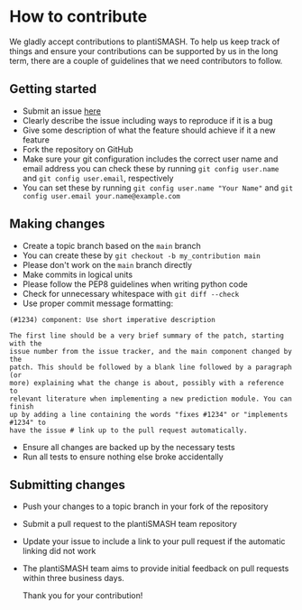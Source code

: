 How to contribute
=================

We gladly accept contributions to plantiSMASH. To help us keep track of things
and ensure your contributions can be supported by us in the long term, there
are a couple of guidelines that we need contributors to follow.

Getting started
---------------

- Submit an issue [here](https://github.com/plantismash/plantismash/issues)
- Clearly describe the issue including ways to reproduce if it is a bug
- Give some description of what the feature should achieve if it a new feature
- Fork the repository on GitHub 
- Make sure your git configuration includes the correct user name and email address
  you can check these by running `git config user.name` and `git config user.email`, respectively
- You can set these by running `git config user.name "Your Name"` and `git config user.email your.name@example.com`

Making changes
--------------

- Create a topic branch based on the `main` branch
- You can create these by `git checkout -b my_contribution main`
- Please don't work on the `main` branch directly
- Make commits in logical units
- Please follow the PEP8 guidelines when writing python code
- Check for unnecessary whitespace with `git diff --check`
- Use proper commit message formatting:

```
(#1234) component: Use short imperative description

The first line should be a very brief summary of the patch, starting with the
issue number from the issue tracker, and the main component changed by the
patch. This should be followed by a blank line followed by a paragraph (or
more) explaining what the change is about, possibly with a reference to
relevant literature when implementing a new prediction module. You can finish
up by adding a line containing the words "fixes #1234" or "implements #1234" to
have the issue # link up to the pull request automatically.
```

- Ensure all changes are backed up by the necessary tests
- Run all tests to ensure nothing else broke accidentally

Submitting changes
------------------

- Push your changes to a topic branch in your fork of the repository
- Submit a pull request to the plantiSMASH team repository
- Update your issue to include a link to your pull request if the automatic linking did not work
- The plantiSMASH team aims to provide initial feedback on pull requests within three business days.

  Thank you for your contribution! 
